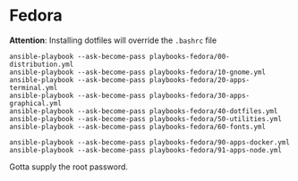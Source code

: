 # Fedora

**Attention**: Installing dotfiles will override the `.bashrc` file

```shell
ansible-playbook --ask-become-pass playbooks-fedora/00-distribution.yml
ansible-playbook --ask-become-pass playbooks-fedora/10-gnome.yml
ansible-playbook --ask-become-pass playbooks-fedora/20-apps-terminal.yml
ansible-playbook --ask-become-pass playbooks-fedora/30-apps-graphical.yml
ansible-playbook --ask-become-pass playbooks-fedora/40-dotfiles.yml
ansible-playbook --ask-become-pass playbooks-fedora/50-utilities.yml
ansible-playbook --ask-become-pass playbooks-fedora/60-fonts.yml

ansible-playbook --ask-become-pass playbooks-fedora/90-apps-docker.yml
ansible-playbook --ask-become-pass playbooks-fedora/91-apps-node.yml
```

Gotta supply the root password.
